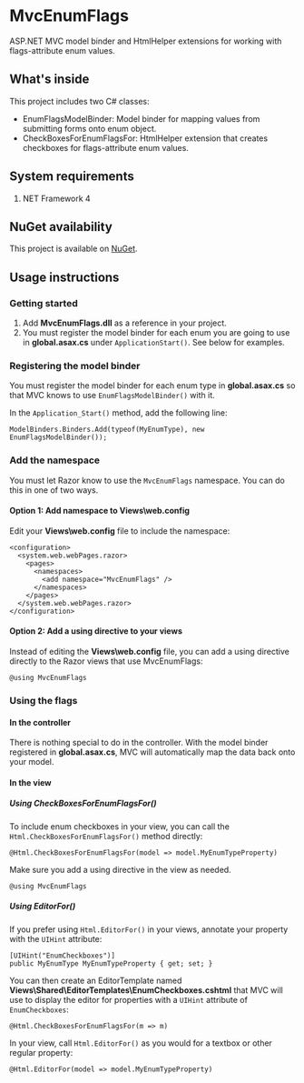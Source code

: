 # MvcEnumFlags
ASP.NET MVC model binder and HtmlHelper extensions for working with flags-attribute enum values.

## What's inside
This project includes two C# classes:
- EnumFlagsModelBinder: Model binder for mapping values from submitting forms onto enum object.
- CheckBoxesForEnumFlagsFor: HtmlHelper extension that creates checkboxes for flags-attribute enum values.

## System requirements
1. NET Framework 4

## NuGet availability
This project is available on [NuGet](https://www.nuget.org/packages/MvcEnumFlags/).

## Usage instructions
### Getting started
1. Add **MvcEnumFlags.dll** as a reference in your project.
2. You must register the model binder for each enum you are going to use in **global.asax.cs** under `ApplicationStart()`.  See below for examples.

### Registering the model binder

You must register the model binder for each enum type in **global.asax.cs** so that MVC knows to use `EnumFlagsModelBinder()` with it.

In the `Application_Start()` method, add the following line:
```
ModelBinders.Binders.Add(typeof(MyEnumType), new EnumFlagsModelBinder());
```

### Add the namespace
You must let Razor know to use the `MvcEnumFlags` namespace. You can do this in one of two ways.

#### Option 1: Add namespace to **Views\web.config**
Edit your **Views\web.config** file to include the namespace:
```
<configuration>
  <system.web.webPages.razor>
    <pages>
      <namespaces>
        <add namespace="MvcEnumFlags" />
      </namespaces>
    </pages>
  </system.web.webPages.razor>
</configuration>
```

#### Option 2: Add a using directive to your views
Instead of editing the **Views\web.config** file, you can add a using directive directly to the Razor views that use MvcEnumFlags:
```
@using MvcEnumFlags
````

### Using the flags

#### In the controller

There is nothing special to do in the controller.  With the model binder registered in **global.asax.cs**, MVC will automatically map the data back onto your model.

#### In the view

##### Using CheckBoxesForEnumFlagsFor()

To include enum checkboxes in your view, you can call the `Html.CheckBoxesForEnumFlagsFor()` method directly:
```
@Html.CheckBoxesForEnumFlagsFor(model => model.MyEnumTypeProperty)
```
Make sure you add a using directive in the view as needed. 
```
@using MvcEnumFlags
```

##### Using EditorFor()
If you prefer using `Html.EditorFor()` in your views, annotate your property with the `UIHint` attribute:
```
[UIHint("EnumCheckboxes")]
public MyEnumType MyEnumTypeProperty { get; set; }
```
        
You can then create an EditorTemplate named **Views\Shared\EditorTemplates\EnumCheckboxes.cshtml** that MVC will use to display the editor for properties with a `UIHint` attribute of `EnumCheckboxes`:
```
@Html.CheckBoxesForEnumFlagsFor(m => m)
```

In your view, call `Html.EditorFor()` as you would for a textbox or other regular property:
```
@Html.EditorFor(model => model.MyEnumTypeProperty)
```
